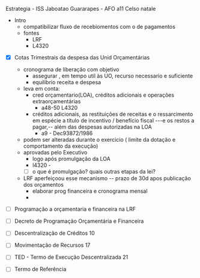 Estrategia - ISS Jaboatao Guararapes - AFO a11
Celso natale

- Intro
	- compatibilizar fluxo de recebiomentos com o de pagamentos
	- fontes
		- LRF
		- L4320
- [x] Cotas Trimestrais  da despesa das Unid Orçamentárias 
	- cronograma de liberação com objetivo
		- assegurar , em tempo util às UO, recurso necessario e suficiente
		- equilibrio receita e despesa
	- leva em conta: 
		- cred orçamentario(LOA),  créditos adicionais e operações extraorçamentárias
			- a48-50 L4320
		- créditos adicionais, as restituições de receitas e o ressarcimento em espécie a título de incentivo / benefício fiscal ---e os restos a pagar,-- além das despesas autorizadas na LOA
			- a9 - Dec93872/1986
	- podem ser alteradas durante o exercicio ( limite da dotação e comportamento da execução)
	- aprovadas pelo Executivo
		- logo após promulgação da LOA
		- l4320 -
		- [ ] o que é promulgação? quais outras etapas da lei?
	- LRF aperfeiçoou esse mecanismo -- prazo de 30d apos publicação dos orçamentos
		- elaborar prog financeira e cronograma mensal
		-

- [ ] Programação a orçamentaria e financeira na LRF
- [ ] Decreto de Programação Orçamentária e Financeira
- [ ] Descentralização de Créditos 10 
- [ ] Movimentação de Recursos 17
- [ ] TED - Termo de Execução Descentralizada 21
- [ ] Termo de Referência